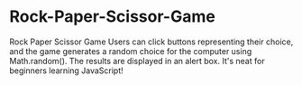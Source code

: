 # Rock-Paper-Scissor-Game
Rock Paper Scissor Game
Users can click buttons representing their choice, and the game generates a random choice for the computer using Math.random(). The results are displayed in an alert box. It's neat for beginners learning JavaScript!
